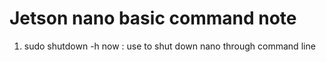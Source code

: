 # Jetson nano basic command note

1. sudo shutdown -h now : use to shut down nano through command line